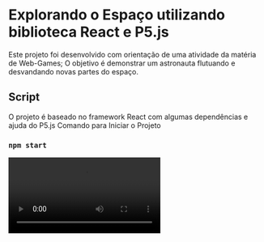 # Explorando o Espaço utilizando biblioteca React e P5.js

Este projeto foi desenvolvido com orientação de uma atividade da matéria de Web-Games;
O objetivo é demonstrar um astronauta flutuando e desvandando novas partes do espaço.

## Script

O projeto é baseado no framework React com algumas dependências e ajuda do P5.js
Comando para Iniciar o Projeto
### `npm start`

<video controls src="20250427-1722-10.3133371.mp4" title="Gif - Space"></video>



